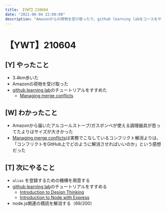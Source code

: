 ```yaml
---
title: 【YWT】210604
date: "2021-06-04 22:00:00"
description: "Amazonからの荷物を受け取ったり、github learning labをコースをやってみたりした"
---
```


# 【YWT】210604

## [Y] やったこと

- 3.4km歩いた
- Amazonの荷物を受け取った
- [github learning lab](https://lab.github.com/githubtraining)のチュートリアルをすすめた
  - [Managing merge conflicts](https://lab.github.com/githubtraining/managing-merge-conflicts)

## [W] わかったこと

- Amazonから届いたアルコールストーブ/ガスボンベが使える調理器具が思ってたよりはサイズが大きかった
- [Managing merge conflicts](https://lab.github.com/githubtraining/managing-merge-conflicts)は実務でこなしているコンフリクト解消よりは、「コンフリクトをGitHub上でどのように解消させればいいのか」という感想だった

## [T] 次にやること

- `alias` を登録するための機構を用意する
- [github learning lab](https://lab.github.com/githubtraining)のチュートリアルをすすめる
  - [Introduction to Design Thinking](https://lab.github.com/githubtraining/introduction-to-design-thinking)
  - [Introduction to Node with Express](https://lab.github.com/everydeveloper/introduction-to-node-with-express)
- node.js関連の積読を解消する（69/200）
